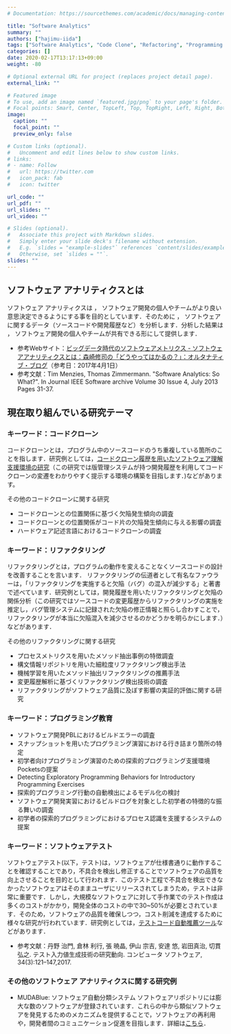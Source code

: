 ```yaml
---
# Documentation: https://sourcethemes.com/academic/docs/managing-content/

title: "Software Analytics"
summary: ""
authors: ["hajimu-iida"]
tags: ["Software Analytics", "Code Clone", "Refactoring", "Programming Education", "Software Test"]
categories: []
date: 2020-02-17T13:17:13+09:00
weight: -80

# Optional external URL for project (replaces project detail page).
external_link: ""

# Featured image
# To use, add an image named `featured.jpg/png` to your page's folder.
# Focal points: Smart, Center, TopLeft, Top, TopRight, Left, Right, BottomLeft, Bottom, BottomRight.
image:
  caption: ""
  focal_point: ""
  preview_only: false

# Custom links (optional).
#   Uncomment and edit lines below to show custom links.
# links:
# - name: Follow
#   url: https://twitter.com
#   icon_pack: fab
#   icon: twitter

url_code: ""
url_pdf: ""
url_slides: ""
url_video: ""

# Slides (optional).
#   Associate this project with Markdown slides.
#   Simply enter your slide deck's filename without extension.
#   E.g. `slides = "example-slides"` references `content/slides/example-slides.md`.
#   Otherwise, set `slides = ""`.
slides: ""
---
```


## ソフトウェア アナリティクスとは
ソフトウェア アナリティクスは ， ソフトウェア開発の個人やチームがより良い意思決定できるようにする事を目的としています．そのために ， ソフトウェアに関するデータ（ソースコードや開発履歴など）を分析します．分析した結果は ， ソフトウェア開発の個人やチームが共有できる形にして提供します．

- 参考Webサイト：[ビッグデータ時代のソフトウェアメトリクス - ソフトウェアアナリティクスとは：森崎修司の「どうやってはかるの？」：オルタナティブ・ブログ](https://blogs.itmedia.co.jp/morisaki/2013/07/--e8a3.html)（参考日：2017年4月1日）
- 参考文献：Tim Menzies, Thomas Zimmermann. "Software Analytics: So What?". In Journal IEEE Software archive Volume 30 Issue 4, July 2013 Pages 31-37.


## 現在取り組んでいる研究テーマ
### キーワード：コードクローン
コードクローンとは，プログラム中のソースコードのうち重複している箇所のことを指します．研究例としては，[コードクローン履歴を用いたソフトウェア理解支援環境の研究](/project/code-clone-history/)（この研究では版管理システムが持つ開発履歴を利用してコードクローンの変遷をわかりやすく提示する環境の構築を目指します．)などがあります。

その他のコードクローンに関する研究

- コードクローンとの位置関係に基づく欠陥発生傾向の調査
- コードクローンとの位置関係がコード片の欠陥発生傾向に与える影響の調査
- ハードウェア記述言語におけるコードクローンの調査


### キーワード：リファクタリング
リファクタリングとは，プログラムの動作を変えることなくソースコードの設計を改善することを言います． リファクタリングの伝道者として有名なファウラーは，「リファクタリングを実施すると欠陥（バグ）の混入が減少する」と著書で述べています．研究例としては，開発履歴を用いたリファクタリングと欠陥の関係分析（この研究ではソースコードの変更履歴からリファクタリングの実施を推定し，バグ管理システムに記録された欠陥の修正情報と照らし合わすことで，リファクタリングが本当に欠陥混入を減少させるのかどうかを明らかにします．）などがあります．

その他のリファクタリングに関する研究

- プロセスメトリクスを用いたメソッド抽出事例の特徴調査
- 構文情報リポジトリを用いた細粒度リファクタリング検出手法
- 機械学習を用いたメソッド抽出リファクタリングの推薦手法
- 変更履歴解析に基づくリファクタリング検出技術の調査
- リファクタリングがソフトウェア品質に及ぼす影響の実証的評価に関する研究

### キーワード：プログラミング教育
- ソフトウェア開発PBLにおけるビルドエラーの調査
- スナップショットを用いたプログラミング演習における行き詰まり箇所の特定
- 初学者向けプログラミング演習のための探索的プログラミング支援環境Pocketsの提案
- Detecting Exploratory Programming Behaviors for Introductory Programming Exercises
- 探索的プログラミング行動の自動検出によるモデル化の検討
- ソフトウェア開発実習におけるビルドログを対象とした初学者の特徴的な振る舞いの調査
- 初学者の探索的プログラミングにおけるプロセス認識を支援するシステムの提案

### キーワード：ソフトウェアテスト
ソフトウェアテスト(以下，テスト)は，ソフトウェアが仕様書通りに動作することを確認することであり，不具合を検出し修正することでソフトウェアの品質を向上させることを目的として行われます．このテスト工程で不具合を検出できなかったソフトウェアはそのままユーザにリリースされてしまうため，テストは非常に重要です．しかし，大規模なソフトウェアに対して手作業でのテスト作成は多くのコストがかかり，開発全体のコストの中で30~50%が必要とされています．そのため，ソフトウェアの品質を確保しつつ，コスト削減を達成するために様々な研究が行われています．研究例としては，[テストコード自動推薦ツール](/project/testcode-recommendation)などがあります．

- 参考文献：丹野 治門, 倉林 利行, 張 暁晶, 伊山 宗吉, 安達 悠, 岩田真治, 切貫 弘之. テスト入力値生成技術の研究動向. コンピュータ ソフトウェア, 34(3):121–147,2017.

### その他のソフトウェア アナリティクスに関する研究例
- MUDABlue: ソフトウェア自動分類システム
ソフトウェアリポジトリには膨大な数のソフトウェアが登録されています．これらの中から類似ソフトウェアを発見するためのメカニズムを提供することで，ソフトウェアの再利用や，開発者間のコミュニケーション促進を目指します．詳細は[こちら](/project/muda-blue)．